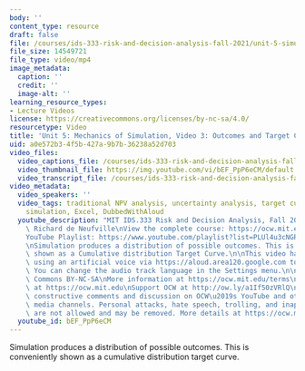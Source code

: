 ```yaml
---
body: ''
content_type: resource
draft: false
file: /courses/ids-333-risk-and-decision-analysis-fall-2021/unit-5-simulation-video-3_360p_16_9.mp4
file_size: 14549721
file_type: video/mp4
image_metadata:
  caption: ''
  credit: ''
  image-alt: ''
learning_resource_types:
- Lecture Videos
license: https://creativecommons.org/licenses/by-nc-sa/4.0/
resourcetype: Video
title: 'Unit 5: Mechanics of Simulation, Video 3: Outcomes and Target Curves'
uid: a0e572b3-4f5b-427a-9b7b-36238a52d703
video_files:
  video_captions_file: /courses/ids-333-risk-and-decision-analysis-fall-2021/15c5GntgK3K75BCINzisnAvEbb1C9NsOZ_transcript.webvtt
  video_thumbnail_file: https://img.youtube.com/vi/bEF_PpP6eCM/default.jpg
  video_transcript_file: /courses/ids-333-risk-and-decision-analysis-fall-2021/15c5GntgK3K75BCINzisnAvEbb1C9NsOZ_transcript.pdf
video_metadata:
  video_speakers: ''
  video_tags: traditional NPV analysis, uncertainty analysis, target curves, flexibility,
    simulation, Excel, DubbedWithAloud
  youtube_description: "MIT IDS.333 Risk and Decision Analysis, Fall 2021\nInstructor:\
    \ Richard de Neufville\nView the complete course: https://ocw.mit.edu/courses/ids-333-risk-and-decision-analysis-fall-2021/\n\
    YouTube Playlist: https://www.youtube.com/playlist?list=PLUl4u3cNGP62jwhTqp8_1kwrkDkxZhpQC\n\
    \nSimulation produces a distribution of possible outcomes. This is conveniently\
    \ shown as a Cumulative distribution Target Curve.\n\nThis video has been dubbed\
    \ using an artificial voice via https://aloud.area120.google.com to increase accessibility.\
    \ You can change the audio track language in the Settings menu.\n\nLicense: Creative\
    \ Commons BY-NC-SA\nMore information at https://ocw.mit.edu/terms\nMore courses\
    \ at https://ocw.mit.edu\nSupport OCW at http://ow.ly/a1If50zVRlQ\n\nWe encourage\
    \ constructive comments and discussion on OCW\u2019s YouTube and other social\
    \ media channels. Personal attacks, hate speech, trolling, and inappropriate comments\
    \ are not allowed and may be removed. More details at https://ocw.mit.edu/comments."
  youtube_id: bEF_PpP6eCM
---
```

Simulation produces a distribution of possible outcomes. This is conveniently shown as a cumulative distribution target curve.